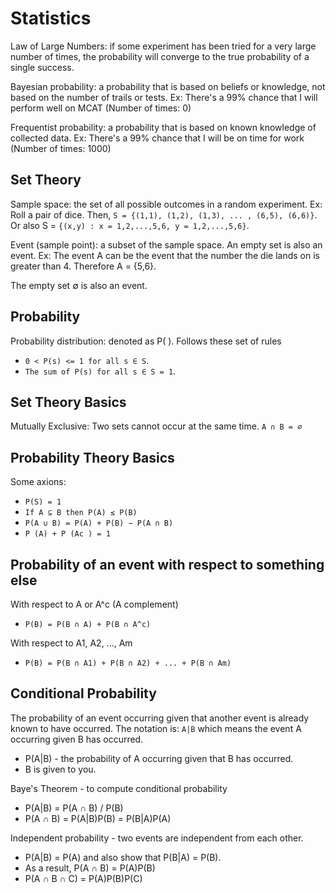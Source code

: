 # Statistics

Law of Large Numbers: if some experiment has been tried for a very large number of times,
the probability will converge to the true probability of a single success.

Bayesian probability: a probability that is based on beliefs or knowledge, not based on
the number of trails or tests.
Ex: There's a 99% chance that I will perform well on MCAT (Number of times: 0)

Frequentist probability: a probability that is based on known knowledge of collected data.
Ex: There's a 99% chance that I will be on time for work (Number of times: 1000)

## Set Theory

Sample space: the set of all possible outcomes in a random experiment.
Ex: Roll a pair of dice. Then, `S = {(1,1), (1,2), (1,3), ... , (6,5), (6,6)}`.
Or also S = `{(x,y) : x = 1,2,...,5,6, y = 1,2,...,5,6}`.

Event (sample point): a subset of the sample space. An empty set is also an event.
Ex: The event A can be the event that the number the die lands on is greater than 4. Therefore A = {5,6}.

The empty set ∅ is also an event.

## Probability

Probability distribution: denoted as P( ). Follows these set of rules
* `0 < P(s) <= 1 for all s ∈ S`.
* `The sum of P(s) for all s ∈ S = 1`.

## Set Theory Basics

Mutually Exclusive: Two sets cannot occur at the same time. `A ∩ B = ∅`

## Probability Theory Basics

Some axions:
* `P(S) = 1`
* `If A ⊆ B then P(A) ≤ P(B)`
* `P(A ∪ B) = P(A) + P(B) − P(A ∩ B)`
* `P (A) + P (Ac ) = 1`

## Probability of an event with respect to something else

With respect to A or A^c (A complement)
* `P(B) = P(B ∩ A) + P(B ∩ A^c)`

With respect to A1, A2, ..., Am
* `P(B) = P(B ∩ A1) + P(B ∩ A2) + ... + P(B ∩ Am)`

## Conditional Probability

The probability of an event occurring given that another event is already known to have occurred.
The notation is: `A|B` which means the event A occurring given B has occurred.

* P(A|B) - the probability of A occurring given that B has occurred.
* B is given to you.

Baye's Theorem - to compute conditional probability
* P(A|B) = P(A ∩ B) / P(B)
* P(A ∩ B) = P(A|B)P(B) = P(B|A)P(A)

Independent probability - two events are independent from each other.
* P(A|B) = P(A) and also show that P(B|A) = P(B).
* As a result, P(A ∩ B) = P(A)P(B)
* P(A ∩ B ∩ C) = P(A)P(B)P(C)

## 
